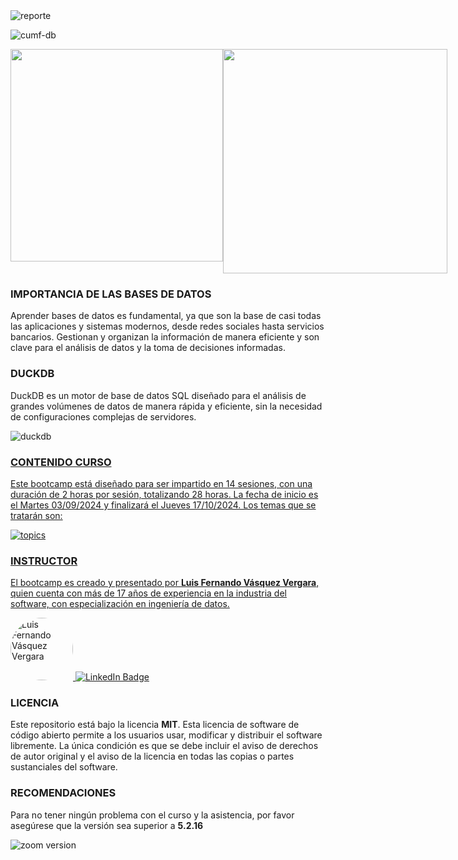 
<img src="https://upload.wikimedia.org/wikipedia/commons/thumb/1/13/SoftServe_logo_2017.svg/179px-SoftServe_logo_2017.svg.png?20220507181101" alt="reporte" border="0"/>

![cumf-db](https://i.postimg.cc/PxVdgjnj/Slide4.jpg)

<div style="display: flex; justify-content: space-between;"> <img width="340" src="https://github-readme-stats.vercel.app/api?username=codingupmyfuture&count_private=true&show_icons=true&theme=react" /> <img width="359" src="https://streak-stats.demolab.com/?user=codingupmyfuture&theme=react" /> </div>

### **IMPORTANCIA DE LAS BASES DE DATOS**

Aprender bases de datos es fundamental, ya que son la base de casi todas las aplicaciones y sistemas modernos, desde redes sociales hasta servicios bancarios. Gestionan y organizan la información de manera eficiente y son clave para el análisis de datos y la toma de decisiones informadas.
### **DUCKDB**

DuckDB es un motor de base de datos SQL diseñado para el análisis de grandes volúmenes de datos de manera rápida y eficiente, sin la necesidad de configuraciones complejas de servidores.

![duckdb](https://miro.medium.com/v2/resize:fit:950/1*_ujkoMQbD__1sa7U0rzINw.png)<a href="https://github.com/codingupmyfuture/github-stats"/>
### **CONTENIDO CURSO**

Este bootcamp está diseñado para ser impartido en 14 sesiones, con una duración de 2 horas por sesión, totalizando 28 horas. La fecha de inicio es el Martes 03/09/2024 y finalizará el Jueves 17/10/2024. Los temas que se tratarán son:

![topics](https://i.postimg.cc/QxGh606S/cumf-bd.png)
### **INSTRUCTOR**

El bootcamp es creado y presentado por **Luis Fernando Vásquez Vergara**, quien cuenta con más de 17 años de experiencia en la industria del software, con especialización en ingeniería de datos.

<img src="https://media.licdn.com/dms/image/C4E03AQGnuk9_nMX1dQ/profile-displayphoto-shrink_800_800/0/1580769475032?e=1729123200&v=beta&t=3GYk8DuS2TEjU-AHJJWL6hSErC5CreKEjFDJmYP439g" alt="Luis Fernando Vásquez Vergara" style="border-radius: 50%; width: 100px; height: 100px;"/>
<a target="_blank" href="https://www.linkedin.com/in/luisvasv/"> <img src="https://img.shields.io/badge/-LinkedIn-0077B5?style=for-the-badge&logo=Linkedin&logoColor=white" alt="LinkedIn Badge"> </a>

### **LICENCIA**

Este repositorio está bajo la licencia **MIT**. Esta licencia de software de código abierto permite a los usuarios usar, modificar y distribuir el software libremente. La única condición es que se debe incluir el aviso de derechos de autor original y el aviso de la licencia en todas las copias o partes sustanciales del software.
### **RECOMENDACIONES**

Para no tener ningún problema con el curso y la asistencia, por favor asegúrese que la versión sea superior a **5.2.16**

![zoom version](https://github.com/codingupmyfuture/bootcamplinuxpython/raw/main/contenido.curso/000.imagenes/001.zoom.version.png)
